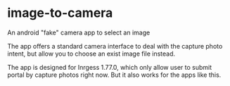 # image-to-camera
An android "fake" camera app to select an image

The app offers a standard camera interface to deal with the capture photo intent, 
but allow you to choose an exist image file instead.

The app is designed for Inrgess 1.77.0, which only allow user to submit portal by capture photos right now. 
But it also works for the apps like this.
